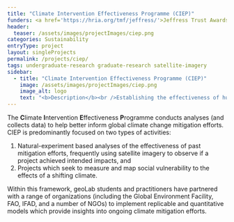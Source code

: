 ```yaml
---
title: "Climate Intervention Effectiveness Programme (CIEP)"
funders: <a href='https://hria.org/tmf/jeffress/'>Jeffress Trust Awards Program in Interdisciplinary Research</a><br /><a href='https://www.ifad.org/en/'>International Fund for Agricultural Development</a><br /><a href='https://www.thegef.org/'>Global Environment Facility</a><br />
header:
  teaser: /assets/images/projectImages/ciep.png
categories: Sustainability
entryType: project
layout: singleProjects
permalink: /projects/ciep/
tags: undergraduate-research graduate-research satellite-imagery
sidebar:
  - title: "Climate Intervention Effectiveness Programme (CIEP)"
    image: /assets/images/projectImages/ciep.png
    image_alt: logo
    text: "<b>Description</b><br />Establishing the effectiveness of human efforts to mitigate climate change.<br /><b>Timeline:</b><br />Summer 2019 to Present<br /><b>People:</b><br /><a href='/people/danrunfolafall2017.html'>Dan Runfola</a> | <a href='/people/jianingzhoufall2017.html'>Jianing Zhou</a> | <a href='/people/tinaspring2020.html'>Tina (Jiaying) Chen </a> | <a href='/people/lauraopsahlspring2019.html'>Laura Opsahl-Ong</a> | <a href='/people/lauramillsspring2020.html'>Laura Mills</a> | <a href='/people/rebeccayoungerman.html'>Rebecca Youngerman</a> | <a href='/people/molliegaines.html'>Mollie Gaines</a> | <a href='/people/rachelobermanfall2017.html'>Rachel Oberman</a> | "
---
```

The **C**limate **I**ntervention **E**ffectiveness **P**rogramme conducts analyses (and collects data) to help better inform global climate change mitigation efforts.  CIEP is predominantly focused on two types of activities: 

1. Natural-experiment based analyses of the effectiveness of past mitigation efforts, frequently using satellite imagery to observe if a project achieved intended impacts, and
2. Projects which seek to measure and map social vulnerability to the effects of a shifting climate.

Within this framework, geoLab students and practitioners have partnered with a range of organizations (including the Global Environment Facility, FAO, IFAD, and a number of NGOs) to implement replicable and quantitative models which provide insights into ongoing climate mitigation efforts.  